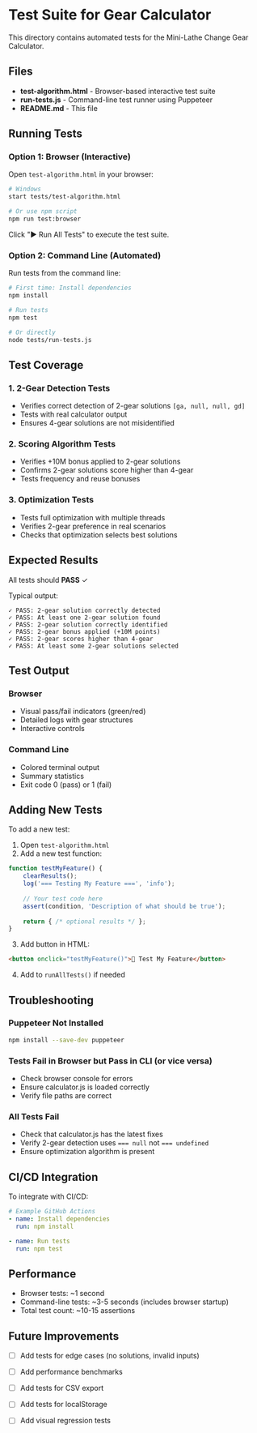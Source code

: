 # Test Suite for Gear Calculator

This directory contains automated tests for the Mini-Lathe Change Gear Calculator.

## Files

- **test-algorithm.html** - Browser-based interactive test suite
- **run-tests.js** - Command-line test runner using Puppeteer
- **README.md** - This file

## Running Tests

### Option 1: Browser (Interactive)

Open `test-algorithm.html` in your browser:

```bash
# Windows
start tests/test-algorithm.html

# Or use npm script
npm run test:browser
```

Click "▶️ Run All Tests" to execute the test suite.

### Option 2: Command Line (Automated)

Run tests from the command line:

```bash
# First time: Install dependencies
npm install

# Run tests
npm test

# Or directly
node tests/run-tests.js
```

## Test Coverage

### 1. 2-Gear Detection Tests
- Verifies correct detection of 2-gear solutions `[ga, null, null, gd]`
- Tests with real calculator output
- Ensures 4-gear solutions are not misidentified

### 2. Scoring Algorithm Tests
- Verifies +10M bonus applied to 2-gear solutions
- Confirms 2-gear solutions score higher than 4-gear
- Tests frequency and reuse bonuses

### 3. Optimization Tests
- Tests full optimization with multiple threads
- Verifies 2-gear preference in real scenarios
- Checks that optimization selects best solutions

## Expected Results

All tests should **PASS** ✓

Typical output:
```
✓ PASS: 2-gear solution correctly detected
✓ PASS: At least one 2-gear solution found
✓ PASS: 2-gear solution correctly identified
✓ PASS: 2-gear bonus applied (+10M points)
✓ PASS: 2-gear scores higher than 4-gear
✓ PASS: At least some 2-gear solutions selected
```

## Test Output

### Browser
- Visual pass/fail indicators (green/red)
- Detailed logs with gear structures
- Interactive controls

### Command Line
- Colored terminal output
- Summary statistics
- Exit code 0 (pass) or 1 (fail)

## Adding New Tests

To add a new test:

1. Open `test-algorithm.html`
2. Add a new test function:
```javascript
function testMyFeature() {
    clearResults();
    log('=== Testing My Feature ===', 'info');
    
    // Your test code here
    assert(condition, 'Description of what should be true');
    
    return { /* optional results */ };
}
```
3. Add button in HTML:
```html
<button onclick="testMyFeature()">🔧 Test My Feature</button>
```
4. Add to `runAllTests()` if needed

## Troubleshooting

### Puppeteer Not Installed
```bash
npm install --save-dev puppeteer
```

### Tests Fail in Browser but Pass in CLI (or vice versa)
- Check browser console for errors
- Ensure calculator.js is loaded correctly
- Verify file paths are correct

### All Tests Fail
- Check that calculator.js has the latest fixes
- Verify 2-gear detection uses `=== null` not `=== undefined`
- Ensure optimization algorithm is present

## CI/CD Integration

To integrate with CI/CD:

```yaml
# Example GitHub Actions
- name: Install dependencies
  run: npm install

- name: Run tests
  run: npm test
```

## Performance

- Browser tests: ~1 second
- Command-line tests: ~3-5 seconds (includes browser startup)
- Total test count: ~10-15 assertions

## Future Improvements

- [ ] Add tests for edge cases (no solutions, invalid inputs)
- [ ] Add performance benchmarks
- [ ] Add tests for CSV export
- [ ] Add tests for localStorage
- [ ] Add visual regression tests

